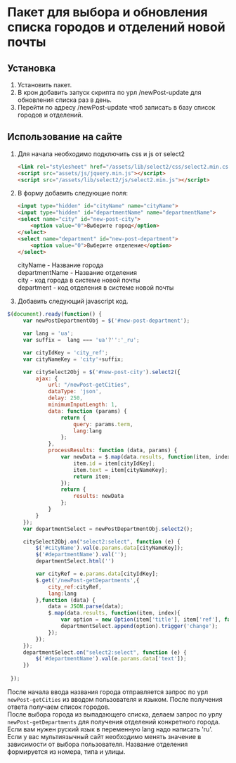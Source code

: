 # Пакет для  выбора и обновления списка городов и отделений новой почты

## Установка
1. Установить пакет.
2. В крон добавить запуск скрипта по урл /newPost-update для обновления списка раз в день.
3. Перейти по адресу /newPost-update чтоб записать в базу список городов и отделений.

## Использование на сайте
1. Для начала необходимо подключить css и js от select2
    ```html
    <link rel="stylesheet" href="/assets/lib/select2/css/select2.min.css">
    <script src="assets/js/jquery.min.js"></script>
    <script src="/assets/lib/select2/js/select2.min.js"></script>
    ```
2. В форму добавить следующие поля:

    ```html
    <input type="hidden" id="cityName" name="cityName">
    <input type="hidden" id="departmentName" name="departmentName">
    <select name="city" id="new-post-city">
        <option value="0">Выберите город</option>
    </select>
    <select name="department" id="new-post-department">
        <option value="0">Выберите отделение</option>
    </select>
    ```    
    cityName - Название города  
    departmentName - Название отделения  
    city - код города в системе новой почты  
    department - код отделения в системе новой почты  

3. Добавить следующий javascript код.
```javascript
$(document).ready(function() {
     var newPostDepartmentObj = $('#new-post-department');

     var lang = 'ua';
     var suffix =  lang === 'ua'?'':'_ru';

     var cityIdKey = 'city_ref';
     var cityNameKey = 'city'+suffix;

     var citySelect2Obj = $('#new-post-city').select2({
         ajax: {
             url: "/newPost-getCities",
             dataType: 'json',
             delay: 250,
             minimumInputLength: 1,
             data: function (params) {
                 return {
                     query: params.term,
                     lang:lang
                 };
             },
             processResults: function (data, params) {
                 var newData = $.map(data.results, function(item, index){
                     item.id = item[cityIdKey];
                     item.text = item[cityNameKey];
                     return item;
                 });
                 return {
                     results: newData
                 };
             }
         }
     });
     var departmentSelect = newPostDepartmentObj.select2();

     citySelect2Obj.on("select2:select", function (e) {
         $('#cityName').val(e.params.data[cityNameKey]);
         $('#departmentName').val('');
         departmentSelect.html('')

         var cityRef = e.params.data[cityIdKey];
         $.get('/newPost-getDepartments',{
             city_ref:cityRef,
             lang:lang
         },function (data) {
             data = JSON.parse(data);
             $.map(data.results, function(item, index){
                 var option = new Option(item['title'], item['ref'], false, false);
                 departmentSelect.append(option).trigger('change');
             });
         });
     });
     departmentSelect.on("select2:select", function (e) {
         $('#departmentName').val(e.params.data['text']);
     })
     
 });
```
После начала ввода названия города отправляется запрос по урл `newPost-getCities` из вводом пользователя и языком.
После получения ответа получаем список городов.  
После выбора города из выпадающего списка, делаем запрос по урлу `newPost-getDepartments` для получения отделений конкретного города.
Если вам нужен руский язык в переменную lang надо написать 'ru'.   
Если у вас мультиязычный сайт необходимо менять значение в зависимости от выбора пользователя.
Название отделения формируется из номера, типа и улицы.


